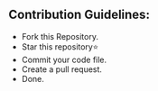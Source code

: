 ## Contribution Guidelines:

- Fork this Repository.
- Star this repository⭐
- Commit your code file.
- Create a pull request.
- Done.
